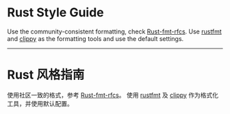 # Rust Style Guide

Use the community-consistent formatting, check [Rust-fmt-rfcs].
Use [rustfmt] and [clippy] as the formatting tools and use the default settings.

-----------------

# Rust 风格指南

使用社区一致的格式，参考 [Rust-fmt-rfcs]。
使用 [rustfmt] 及 [clippy] 作为格式化工具，并使用默认配置。

[Rust-fmt-rfcs]: https://github.com/rust-dev-tools/fmt-rfcs/tree/master/guide
[clippy]: https://github.com/rust-lang/rust-clippy
[rustfmt]: https://github.com/rust-lang/rustfmt
